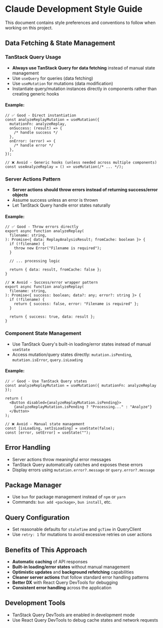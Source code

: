 # Claude Development Style Guide

This document contains style preferences and conventions to follow when working on this project.

## Data Fetching & State Management

### TanStack Query Usage

- **Always use TanStack Query for data fetching** instead of manual state management
- Use `useQuery` for queries (data fetching)
- Use `useMutation` for mutations (data modification)
- Instantiate query/mutation instances directly in components rather than creating generic hooks

#### Example:

```tsx
// ✅ Good - Direct instantiation
const analyzeReplayMutation = useMutation({
  mutationFn: analyzeReplay,
  onSuccess: (result) => {
    /* handle success */
  },
  onError: (error) => {
    /* handle error */
  },
});

// ❌ Avoid - Generic hooks (unless needed across multiple components)
const useAnalyzeReplay = () => useMutation(/* ... */);
```

### Server Actions Pattern

- **Server actions should throw errors instead of returning success/error objects**
- Assume success unless an error is thrown
- Let TanStack Query handle error states naturally

#### Example:

```tsx
// ✅ Good - Throw errors directly
export async function analyzeReplay(
  filename: string,
): Promise<{ data: ReplayAnalysisResult; fromCache: boolean }> {
  if (!filename) {
    throw new Error("Filename is required");
  }

  // ... processing logic

  return { data: result, fromCache: false };
}

// ❌ Avoid - Success/error wrapper pattern
export async function analyzeReplay(
  filename: string,
): Promise<{ success: boolean; data?: any; error?: string }> {
  if (!filename) {
    return { success: false, error: "Filename is required" };
  }

  return { success: true, data: result };
}
```

### Component State Management

- Use TanStack Query's built-in loading/error states instead of manual `useState`
- Access mutation/query states directly: `mutation.isPending`, `mutation.isError`, `query.isLoading`

#### Example:

```tsx
// ✅ Good - Use TanStack Query states
const analyzeReplayMutation = useMutation({ mutationFn: analyzeReplay });

return (
  <Button disabled={analyzeReplayMutation.isPending}>
    {analyzeReplayMutation.isPending ? "Processing..." : "Analyze"}
  </Button>
);

// ❌ Avoid - Manual state management
const [isLoading, setIsLoading] = useState(false);
const [error, setError] = useState("");
```

## Error Handling

- Server actions throw meaningful error messages
- TanStack Query automatically catches and exposes these errors
- Display errors using `mutation.error?.message` or `query.error?.message`

## Package Manager

- Use `bun` for package management instead of `npm` or `yarn`
- Commands: `bun add <package>`, `bun install`, etc.

## Query Configuration

- Set reasonable defaults for `staleTime` and `gcTime` in QueryClient
- Use `retry: 1` for mutations to avoid excessive retries on user actions

## Benefits of This Approach

- **Automatic caching** of API responses
- **Built-in loading/error states** without manual management
- **Optimistic updates** and **background refetching** capabilities
- **Cleaner server actions** that follow standard error handling patterns
- **Better DX** with React Query DevTools for debugging
- **Consistent error handling** across the application

## Development Tools

- TanStack Query DevTools are enabled in development mode
- Use React Query DevTools to debug cache states and network requests
